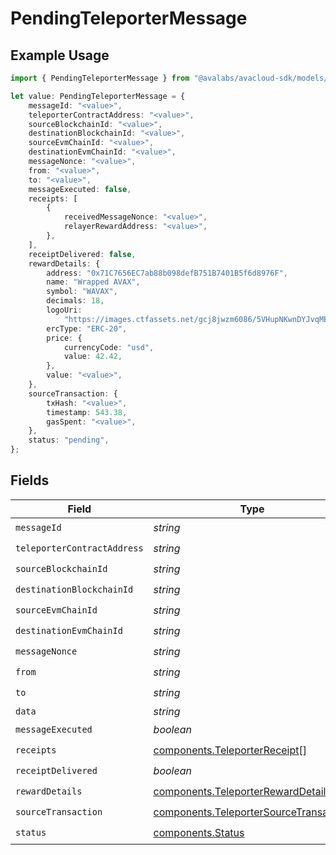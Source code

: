 # PendingTeleporterMessage

## Example Usage

```typescript
import { PendingTeleporterMessage } from "@avalabs/avacloud-sdk/models/components";

let value: PendingTeleporterMessage = {
    messageId: "<value>",
    teleporterContractAddress: "<value>",
    sourceBlockchainId: "<value>",
    destinationBlockchainId: "<value>",
    sourceEvmChainId: "<value>",
    destinationEvmChainId: "<value>",
    messageNonce: "<value>",
    from: "<value>",
    to: "<value>",
    messageExecuted: false,
    receipts: [
        {
            receivedMessageNonce: "<value>",
            relayerRewardAddress: "<value>",
        },
    ],
    receiptDelivered: false,
    rewardDetails: {
        address: "0x71C7656EC7ab88b098defB751B7401B5f6d8976F",
        name: "Wrapped AVAX",
        symbol: "WAVAX",
        decimals: 18,
        logoUri:
            "https://images.ctfassets.net/gcj8jwzm6086/5VHupNKwnDYJvqMENeV7iJ/fdd6326b7a82c8388e4ee9d4be7062d4/avalanche-avax-logo.svg",
        ercType: "ERC-20",
        price: {
            currencyCode: "usd",
            value: 42.42,
        },
        value: "<value>",
    },
    sourceTransaction: {
        txHash: "<value>",
        timestamp: 543.38,
        gasSpent: "<value>",
    },
    status: "pending",
};
```

## Fields

| Field                                                                                            | Type                                                                                             | Required                                                                                         | Description                                                                                      |
| ------------------------------------------------------------------------------------------------ | ------------------------------------------------------------------------------------------------ | ------------------------------------------------------------------------------------------------ | ------------------------------------------------------------------------------------------------ |
| `messageId`                                                                                      | *string*                                                                                         | :heavy_check_mark:                                                                               | N/A                                                                                              |
| `teleporterContractAddress`                                                                      | *string*                                                                                         | :heavy_check_mark:                                                                               | N/A                                                                                              |
| `sourceBlockchainId`                                                                             | *string*                                                                                         | :heavy_check_mark:                                                                               | N/A                                                                                              |
| `destinationBlockchainId`                                                                        | *string*                                                                                         | :heavy_check_mark:                                                                               | N/A                                                                                              |
| `sourceEvmChainId`                                                                               | *string*                                                                                         | :heavy_check_mark:                                                                               | N/A                                                                                              |
| `destinationEvmChainId`                                                                          | *string*                                                                                         | :heavy_check_mark:                                                                               | N/A                                                                                              |
| `messageNonce`                                                                                   | *string*                                                                                         | :heavy_check_mark:                                                                               | N/A                                                                                              |
| `from`                                                                                           | *string*                                                                                         | :heavy_check_mark:                                                                               | N/A                                                                                              |
| `to`                                                                                             | *string*                                                                                         | :heavy_check_mark:                                                                               | N/A                                                                                              |
| `data`                                                                                           | *string*                                                                                         | :heavy_minus_sign:                                                                               | N/A                                                                                              |
| `messageExecuted`                                                                                | *boolean*                                                                                        | :heavy_check_mark:                                                                               | N/A                                                                                              |
| `receipts`                                                                                       | [components.TeleporterReceipt](../../models/components/teleporterreceipt.md)[]                   | :heavy_check_mark:                                                                               | N/A                                                                                              |
| `receiptDelivered`                                                                               | *boolean*                                                                                        | :heavy_check_mark:                                                                               | N/A                                                                                              |
| `rewardDetails`                                                                                  | [components.TeleporterRewardDetails](../../models/components/teleporterrewarddetails.md)         | :heavy_check_mark:                                                                               | N/A                                                                                              |
| `sourceTransaction`                                                                              | [components.TeleporterSourceTransaction](../../models/components/teleportersourcetransaction.md) | :heavy_check_mark:                                                                               | N/A                                                                                              |
| `status`                                                                                         | [components.Status](../../models/components/status.md)                                           | :heavy_check_mark:                                                                               | N/A                                                                                              |